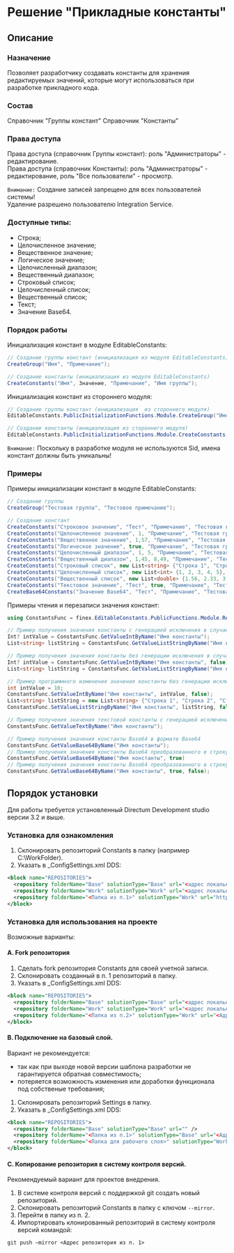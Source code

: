 # Решение "Прикладные константы"

## Описание

### Назначение
Позволяет разработчику создавать константы для хранения редактируемых значений, которые могут использоваться при разработке прикладного кода.

### Состав
Справочник "Группы констант"
Справочник "Константы"

### Права доступа
Права доступа (справочник Группы констант): роль "Администраторы" - редактирование.  
Права доступа (справочник Константы): роль "Администраторы" - редактирование, роль "Все пользователи" - просмотр.  

`Внимание:` Создание записей запрещено для всех пользователей системы!  
            Удаление разрешено пользователю Integration Service.

### Доступные типы:
- Строка;
- Целочисленное значение;
- Вещественное значение;
- Логическое значение;
- Целочисленный диапазон;
- Вещественный диапазон;
- Строковый список;
- Целочисленный список;
- Вещественный список;
- Текст;
- Значение Base64.

### Порядок работы
Инициализация констант в модуле EditableConstants:
```C#
// Создание группы констант (инициализация из модуля EditableConstants)
CreateGroup("Имя", "Примечание");

// Создание константы (инициализация из модуля EditableConstants)
CreateConstants("Имя", Значение, "Примечание", "Имя группы");
```
Инициализация констант из стороннего модуля:
```C#
// Создание группы констант (инициализация  из стороннего модуля)
EditableConstants.PublicInitializationFunctions.Module.CreateGroup("Имя", "Примечание");

// Создание константы (инициализация из стороннего модуля)
EditableConstants.PublicInitializationFunctions.Module.CreateConstants("Имя", Значение, "Примечание", "Имя группы");
```
`Внимание:` Поскольку в разработке модуля не используются Sid, имена констант должны быть уникальны!

### Примеры
Примеры инициализации констант в модуле EditableConstants:
```C#
// Создание группы
CreateGroup("Тестовая группа", "Тестовое примечание");

// Создание констант
CreateConstants("Строковое значение", "Тест", "Примечание", "Тестовая группа");
CreateConstants("Целочисленное значение", 1, "Примечание", "Тестовая группа");
CreateConstants("Вещественное значение", 1,57, "Примечание", "Тестовая группа");
CreateConstants("Логическое значение", true, "Примечание", "Тестовая группа");
CreateConstants("Целочисленный диапазон", 1, 5, "Примечание", "Тестовая группа");
CreateConstants("Вещественный диапазон", 1,45, 8,49, "Примечание", "Тестовая группа");
CreateConstants("Строковый список", new List<string> {"Строка 1", "Строка 2", "Строка 3"}, "Примечание", "Тестовая группа");
CreateConstants("Целочисленный список", new List<int> {1, 2, 3, 4, 5}, "Примечание", "Тестовая группа");
CreateConstants("Вещественный список", new List<double> {1.56, 2.33, 3.45, 4.75, 5.12}, "Примечание", "Тестовая группа");
CreateConstants("Текстовое значение", "Тест", true, "Примечание", "Тестовая группа");
CreateBase64Constants("Значение Base64", "Тест", "Примечание", "Тестовая группа");
``` 

Примеры чтения и перезаписи значения констант:
```C#
using ConstantsFunc = finex.EditableConstants.PublicFunctions.Module.Remote; 

// Пример получения значения константы с генерацией исключения в случае ошибки
Int? intValue = ConstantsFunc.GetValueIntByName("Имя константы");
List<string> listString = ConstantsFunc.GetValueListStringByName("Имя константы");

// Пример получения значения константы без генерации исключения в случае ошибки
Int? intValue = ConstantsFunc.GetValueIntByName("Имя константы", false);
List<string> listString = ConstantsFunc.GetValueListStringByName("Имя константы", false);

// Пример программного изменения значения константы без генерации исключения в случае ошибки
int intValue = 10; 
ConstantsFunc.SetValueIntByName("Имя константы", intValue, false);
List<string> listString = new List<string> {"Строка 1", "Строка 2", "Строка 3"};
ConstantsFunc.SetValueListStringByName("Имя константы", listString, false);

// Пример получения значения текстовой константы с генерацией исключения в случае ошибки
ConstantsFunc.GetValueTextByName("Имя константы");

// Пример получения значения константы Base64 в формате Base64
ConstantsFunc.GetValueBase64ByName("Имя константы");
// Пример получения значения константы Base64 преобразованного в строку
ConstantsFunc.GetValueBase64ByName("Имя константы", true)
// Пример получения значения константы Base64 преобразованного в строку без генерации исключения
ConstantsFunc.GetValueBase64ByName("Имя константы", true, false);
```


## Порядок установки
Для работы требуется установленный Directum Development studio версии 3.2 и выше.

### Установка для ознакомления
1. Склонировать репозиторий Constants в папку (например C:\WorkFolder).
2. Указать в _ConfigSettings.xml DDS:
```xml
<block name="REPOSITORIES">
  <repository folderName="Base" solutionType="Base" url="<адрес локального репозитория>" />
  <repository folderName="Work" solutionType="Work" url="<адрес локального репозитория>" />
  <repository folderName="<Папка из п.1>" solutionType="Work" url="https://github.com/k4889/Constants" />
</block>
```

### Установка для использования на проекте
Возможные варианты:

#### A. Fork репозитория
1. Сделать fork репозитория Constants для своей учетной записи.
2. Склонировать созданный в п. 1 репозиторий в папку.
3. Указать в _ConfigSettings.xml DDS:
```xml
<block name="REPOSITORIES">
  <repository folderName="Base" solutionType="Base" url="<адрес локального репозитория>" />
  <repository folderName="Work" solutionType="Work" url="<адрес локального репозитория>" />
  <repository folderName="<Папка из п.2>" solutionType="Work" url="<Адрес репозитория gitHub учетной записи пользователя из п. 1>" />
</block>
```

#### B. Подключение на базовый слой.
Вариант не рекомендуется:
* так как при выходе новой версии шаблона разработки не гарантируется обратная совместимость;
* потеряется возможность изменения или доработки функционала под собственые требования;


1. Склонировать репозиторий Settings в папку.
2. Указать в _ConfigSettings.xml DDS:
```xml
<block name="REPOSITORIES">
  <repository folderName="Base" solutionType="Base" url="" /> 
  <repository folderName="<Папка из п.1>" solutionType="Base" url="<Адрес репозитория gitHub>" />
  <repository folderName="<Папка для рабочего слоя>" solutionType="Work" url="https://github.com/k4889/Constants" />
</block>
```

#### C. Копирование репозитория в систему контроля версий.
Рекомендуемый вариант для проектов внедрения.

1. В системе контроля версий с поддержкой git создать новый репозиторий.
2. Склонировать репозиторий Constants в папку с ключом ```--mirror```.
3. Перейти в папку из п. 2.
4. Импортировать клонированный репозиторий в систему контроля версий командой:
```
git push –mirror <Адрес репозитория из п. 1>
```
